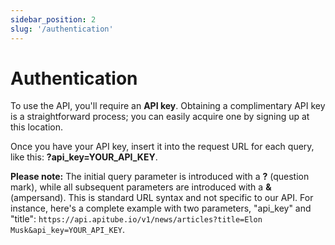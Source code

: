 ```yaml
---
sidebar_position: 2
slug: '/authentication'
---
```


# Authentication

To use the API, you'll require an **API key**. Obtaining a complimentary API key is a straightforward process; you can easily acquire one by signing up at this location.

Once you have your API key, insert it into the request URL for each query, like this: **?api_key=YOUR_API_KEY**.

**Please note:** The initial query parameter is introduced with a **?** (question mark), while all subsequent parameters are introduced with a **&** (ampersand). This is standard URL syntax and not specific to our API. For instance, here's a complete example with two parameters, "api_key" and "title": `https://api.apitube.io/v1/news/articles?title=Elon Musk&api_key=YOUR_API_KEY`.
